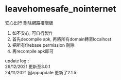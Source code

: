 # leavehomesafe_nointernet
安心出行 刪除網路權限版

1. 如不安心, 可自行製作
2. 首先decompile apk, 再將所有domain轉至localhost
3. 把所有firebase permission 刪除
4. 再recompile apk即可

update log :   
26/12/2021 更新至3.0.1  
24/11/2021 因appupdate 更新了2.1.5
